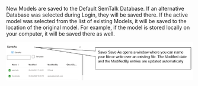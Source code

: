 New Models are saved to the Default SemTalk Database. If an alternative Database was selected during Login, they will be saved there. If the active model was selected from the list of existing Models, it will be saved to the location of the original model. For example, if the model is stored locally on your computer, it will be saved there as well. 

![](https://github.com/SemTalkOnline/SemTalkOnline/blob/WebSite/images/SaveAs.png)